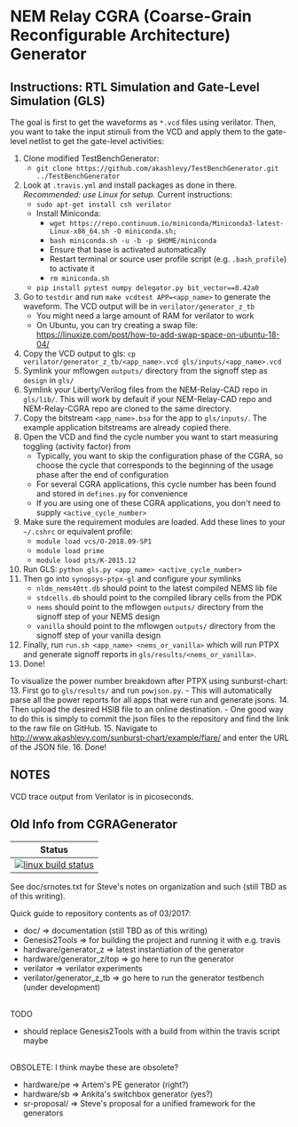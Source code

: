 # NEM Relay CGRA (Coarse-Grain Reconfigurable Architecture) Generator

## Instructions: RTL Simulation and Gate-Level Simulation (GLS)

The goal is first to get the waveforms as `*.vcd` files using verilator.
Then, you want to take the input stimuli from the VCD and apply them to the gate-level netlist to get the gate-level activities:
1. Clone modified TestBenchGenerator:
    - `git clone https://github.com/akashlevy/TestBenchGenerator.git ../TestBenchGenerator`
2. Look at `.travis.yml` and install packages as done in there. *Recommended: use Linux for setup.* Current instructions:
    - `sudo apt-get install csh verilator`
    - Install Miniconda:
        - `wget https://repo.continuum.io/miniconda/Miniconda3-latest-Linux-x86_64.sh -O miniconda.sh;`
        - `bash miniconda.sh -u -b -p $HOME/miniconda`
        - Ensure that base is activated automatically
        - Restart terminal or source user profile script (e.g. `.bash_profile`) to activate it
        - `rm miniconda.sh`
    - `pip install pytest numpy delegator.py bit_vector==0.42a0`
3. Go to `testdir` and run `make vcdtest APP=<app_name>` to generate the waveform. The VCD output will be in `verilator/generator_z_tb`
    - You might need a large amount of RAM for verilator to work
    - On Ubuntu, you can try creating a swap file: https://linuxize.com/post/how-to-add-swap-space-on-ubuntu-18-04/
4. Copy the VCD output to gls: `cp verilator/generator_z_tb/<app_name>.vcd gls/inputs/<app_name>.vcd`
5. Symlink your mflowgen `outputs/` directory from the signoff step as `design` in `gls/`
6. Symlink your Liberty/Verilog files from the NEM-Relay-CAD repo in `gls/lib/`. This will work by default if your NEM-Relay-CAD repo and NEM-Relay-CGRA repo are cloned to the same directory.
7. Copy the bitstream `<app_name>.bsa` for the app to `gls/inputs/`. The example application bitstreams are already copied there.
8. Open the VCD and find the cycle number you want to start measuring toggling (activity factor) from
    - Typically, you want to skip the configuration phase of the CGRA, so choose the cycle that corresponds to the beginning of the usage phase after the end of configuration
    - For several CGRA applications, this cycle number has been found and stored in `defines.py` for convenience
    - If you are using one of these CGRA applications, you don't need to supply `<active_cycle_number>`
9. Make sure the requirement modules are loaded. Add these lines to your `~/.cshrc` or equivalent profile:
    - `module load vcs/O-2018.09-SP1`
    - `module load prime`
    - `module load pts/K-2015.12`
10. Run GLS: `python gls.py <app_name> <active_cycle_number>`
11. Then go into `synopsys-ptpx-gl` and configure your symlinks
    - `nldm_nems40tt.db` should point to the latest compiled NEMS lib file
    - `stdcells.db` should point to the compiled library cells from the PDK
    - `nems` should point to the mflowgen `outputs/` directory from the signoff step of your NEMS design
    - `vanilla` should point to the mflowgen `outputs/` directory from the signoff step of your vanilla design
12. Finally, run `run.sh <app_name> <nems_or_vanilla>` which will run PTPX and generate signoff reports in `gls/results/<nems_or_vanilla>`.
13. Done!


To visualize the power number breakdown after PTPX using sunburst-chart:
13. First go to `gls/results/` and run `powjson.py`.
    - This will automatically parse all the power reports for all apps that were run and generate jsons.
14. Then upload the desired HSIB file to an online destination.
    - One good way to do this is simply to commit the json files to the repository and find the link to the raw file on GitHub.
15. Navigate to http://www.akashlevy.com/sunburst-chart/example/flare/ and enter the URL of the JSON file.
16. Done!

## NOTES

VCD trace output from Verilator is in picoseconds.

## Old Info from CGRAGenerator

| Status                       |
|------------------------------|
| [![linux build status][1]][2]|

[1]: https://travis-ci.org/StanfordAHA/CGRAGenerator.svg?branch=master
[2]: https://travis-ci.org/StanfordAHA/CGRAGenerator

See doc/srnotes.txt for Steve's notes on organization and such
(still TBD as of this writing).

Quick guide to repository contents as of 03/2017:
* doc/ => documentation (still TBD as of this writing)
* Genesis2Tools => for building the project and running it with e.g. travis
* hardware/generator_z => latest instantiation of the generator
* hardware/generator_z/top => go here to run the generator
* verilator => verilator experiments
* verilator/generator_z_tb => go here to run the generator testbench (under development)
<br/><br/>

TODO
* should replace Genesis2Tools with a build from within the travis script maybe
<br/><br/>


OBSOLETE: I think maybe these are obsolete?
* hardware/pe => Artem's PE generator (right?)
* hardware/sb => Ankita's switchbox generator (yes?)
* sr-proposal/ => Steve's proposal for a unified framework for the generators

